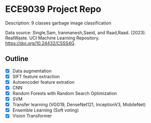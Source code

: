 # ECE9039 Project Repo

Description:  9 classes garbage image classification

Data source: Single,Sam, Iranmanesh,Saeid, and Raad,Raad. (2023). RealWaste. UCI Machine Learning Repository. https://doi.org/10.24432/C5SS4G.

## Outline
- [x] Data augmentation
- [x] SIFT feature extraction
- [x] Autoencoder feature extration
- [x] CNN
- [x] Random Forests with Random Search Optimization
- [x] SVM
- [x] Transfer learning (VGG19, DenseNet121, InceptionV3, MobileNet)
- [x] Ensemble Learning (Soft voting)
- [x] Vision Transformer
